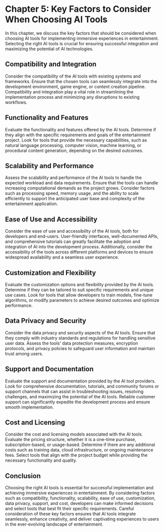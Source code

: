 Chapter 5: Key Factors to Consider When Choosing AI Tools
=========================================================

In this chapter, we discuss the key factors that should be considered when choosing AI tools for implementing immersive experiences in entertainment. Selecting the right AI tools is crucial for ensuring successful integration and maximizing the potential of AI technologies.

Compatibility and Integration
-----------------------------

Consider the compatibility of the AI tools with existing systems and frameworks. Ensure that the chosen tools can seamlessly integrate into the development environment, game engine, or content creation pipeline. Compatibility and integration play a vital role in streamlining the implementation process and minimizing any disruptions to existing workflows.

Functionality and Features
--------------------------

Evaluate the functionality and features offered by the AI tools. Determine if they align with the specific requirements and goals of the entertainment project. Look for tools that provide the necessary capabilities, such as natural language processing, computer vision, machine learning, or procedural content generation, depending on the desired outcomes.

Scalability and Performance
---------------------------

Assess the scalability and performance of the AI tools to handle the expected workload and data requirements. Ensure that the tools can handle increasing computational demands as the project grows. Consider factors such as processing speed, memory usage, and the ability to scale efficiently to support the anticipated user base and complexity of the entertainment application.

Ease of Use and Accessibility
-----------------------------

Consider the ease of use and accessibility of the AI tools, both for developers and end-users. User-friendly interfaces, well-documented APIs, and comprehensive tutorials can greatly facilitate the adoption and integration of AI into the development process. Additionally, consider the accessibility of the tools across different platforms and devices to ensure widespread availability and a seamless user experience.

Customization and Flexibility
-----------------------------

Evaluate the customization options and flexibility provided by the AI tools. Determine if they can be tailored to suit specific requirements and unique use cases. Look for tools that allow developers to train models, fine-tune algorithms, or modify parameters to achieve desired outcomes and optimize performance.

Data Privacy and Security
-------------------------

Consider the data privacy and security aspects of the AI tools. Ensure that they comply with industry standards and regulations for handling sensitive user data. Assess the tools' data protection measures, encryption protocols, and privacy policies to safeguard user information and maintain trust among users.

Support and Documentation
-------------------------

Evaluate the support and documentation provided by the AI tool providers. Look for comprehensive documentation, tutorials, and community forums or support channels that can assist in troubleshooting issues, resolving challenges, and maximizing the potential of the AI tools. Reliable customer support can significantly expedite the development process and ensure smooth implementation.

Cost and Licensing
------------------

Consider the cost and licensing models associated with the AI tools. Evaluate the pricing structure, whether it is a one-time purchase, subscription-based, or usage-based. Determine if there are any additional costs such as training data, cloud infrastructure, or ongoing maintenance fees. Select tools that align with the project budget while providing the necessary functionality and quality.

Conclusion
----------

Choosing the right AI tools is essential for successful implementation and achieving immersive experiences in entertainment. By considering factors such as compatibility, functionality, scalability, ease of use, customization, data privacy, support, and cost, developers can make informed decisions and select tools that best fit their specific requirements. Careful consideration of these key factors ensures that AI tools integrate seamlessly, enhance creativity, and deliver captivating experiences to users in the ever-evolving landscape of entertainment.
